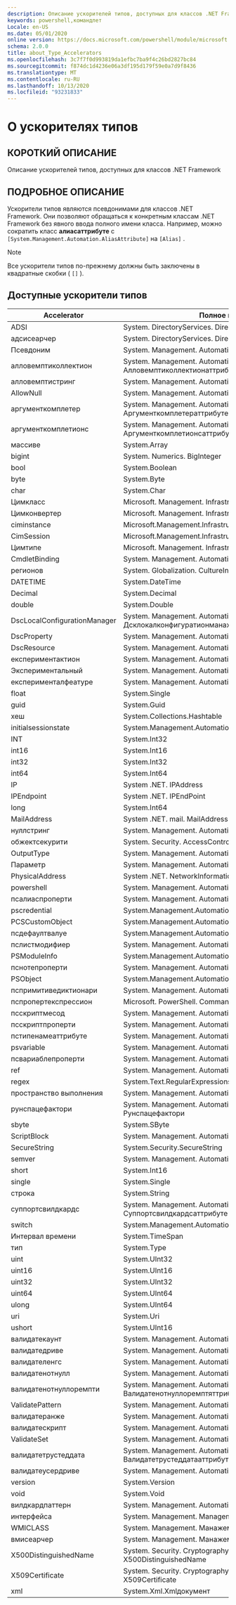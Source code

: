 ```yaml
---
description: Описание ускорителей типов, доступных для классов .NET Framework
keywords: powershell,командлет
Locale: en-US
ms.date: 05/01/2020
online version: https://docs.microsoft.com/powershell/module/microsoft.powershell.core/about/about_type_accelerators?view=powershell-7.1&WT.mc_id=ps-gethelp
schema: 2.0.0
title: about_Type_Accelerators
ms.openlocfilehash: 3c7f7f0d993819da1efbc7ba9f4c26bd2827bc84
ms.sourcegitcommit: f874dc1d4236e06a3df195d179f59e0a7d9f8436
ms.translationtype: MT
ms.contentlocale: ru-RU
ms.lasthandoff: 10/13/2020
ms.locfileid: "93231833"
---
```

# <a name="about-type-accelerators"></a>О ускорителях типов

## <a name="short-desription"></a>КОРОТКИЙ ОПИСАНИЕ
Описание ускорителей типов, доступных для классов .NET Framework

## <a name="long-description"></a>ПОДРОБНОЕ ОПИСАНИЕ

Ускорители типов являются псевдонимами для классов .NET Framework. Они позволяют обращаться к конкретным классам .NET Framework без явного ввода полного имени класса. Например, можно сократить класс **алиасаттрибуте** с `[System.Management.Automation.AliasAttribute]` на `[Alias]` .

> [!NOTE]
> Все ускорители типов по-прежнему должны быть заключены в квадратные скобки ( `[]` ).

## <a name="available-type-accelerators"></a>Доступные ускорители типов

|        Accelerator          |                           Полное имя класса                           |
|---------------------------- | ------------------------------------------------------------------- |
|ADSI                         | System. DirectoryServices. DirectoryEntry                             |
|адсисеарчер                 | System. DirectoryServices. DirectorySearcher                          |
|Псевдоним                        | System. Management. Automation. Алиасаттрибуте                         |
|алловемптиколлектион         | System. Management. Automation. Алловемптиколлектионаттрибуте          |
|алловемптистринг             | System. Management. Automation. Алловемптистрингаттрибуте              |
|AllowNull                    | System. Management. Automation. Алловнуллаттрибуте                     |
|аргументкомплетер            | System. Management. Automation. Аргументкомплетераттрибуте             |
|аргументкомплетионс          | System. Management. Automation. Аргументкомплетионсаттрибуте           |
|массиве                        | System.Array                                                        |
|bigint                       | System. Numerics. BigInteger                                          |
|bool                         | System.Boolean                                                      |
|byte                         | System.Byte                                                         |
|char                         | System.Char                                                         |
|Цимкласс                     | Microsoft. Management. Infrastructure. Цимкласс                        |
|Цимконвертер                 | Microsoft. Management. Infrastructure. Цимконвертер                    |
|ciminstance                  | Microsoft.Management.Infrastructure.CimInstance                     |
|CimSession                   | Microsoft.Management.Infrastructure.CimSession                      |
|Цимтипе                      | Microsoft. Management. Infrastructure. Цимтипе                         |
|CmdletBinding                | System. Management. Automation. Кмдлетбиндингаттрибуте                 |
|регионов                  | System. Globalization. CultureInfo                                    |
|DATETIME                     | System.DateTime                                                     |
|Decimal                      | System.Decimal                                                      |
|double                       | System.Double                                                       |
|DscLocalConfigurationManager | System. Management. Automation. Дсклокалконфигуратионманажераттрибуте  |
|DscProperty                  | System. Management. Automation. Дскпропертяттрибуте                   |
|DscResource                  | System. Management. Automation. Дскресаурцеаттрибуте                   |
|експериментактион             | System. Management. Automation. Експериментактион                       |
|Экспериментальный                 | System. Management. Automation. Експерименталаттрибуте                  |
|експерименталфеатуре          | System. Management. Automation. Експерименталфеатуре                    |
|float                        | System.Single                                                       |
|guid                         | System.Guid                                                         |
|хеш                    | System.Collections.Hashtable                                        |
|initialsessionstate          | System.Management.Automation.Runspaces.IniТиалсессионстате          |
|INT                          | System.Int32                                                        |
|int16                        | System.Int16                                                        |
|int32                        | System.Int32                                                        |
|int64                        | System.Int64                                                        |
|IP                    | System .NET. IPAddress                                                |
|IPEndpoint                   | System .NET. IPEndPoint                                               |
|long                         | System.Int64                                                        |
|MailAddress                  | System .NET. mail. MailAddress                                         |
|нуллстринг                   | System. Management. Automation. Language. Нуллстринг                    |
|обжектсекурити               | System. Security. AccessControl. Обжектсекурити                        |
|OutputType                   | System. Management. Automation. Аутпуттипеаттрибуте                    |
|Параметр                    | System. Management. Automation. Параметераттрибуте                     |
|PhysicalAddress              | System .NET. NetworkInformation. PhysicalAddress                       |
|powershell                   | System. Management. Automation. PowerShell                             |
|псалиаспроперти              | System. Management. Automation. Псалиаспроперти                        |
|pscredential                 | System.Management.Automation.PSCredential                           |
|PCSCustomObject               | System.Management.Automation.PSObject                               |
|псдефаултвалуе               | System.Management.Automation.PSDЕфаултвалуеаттрибуте                |
|пслистмодифиер               | System. Management. Automation. Пслистмодифиер                         |
|PSModuleInfo                 | System.Management.Automation.PSModuleInfo                           |
|пснотепроперти               | System. Management. Automation. Пснотепроперти                         |
|PSObject                     | System.Management.Automation.PSObject                               |
|пспримитиведиктионари        | System. Management. Automation. Пспримитиведиктионари                  |
|пспропертекспрессион         | Microsoft. PowerShell. Commands. Пспропертекспрессион                  |
|псскриптмесод               | System. Management. Automation. Псскриптмесод                         |
|псскриптпроперти             | System. Management. Automation. Псскриптпроперти                       |
|пстипенамеаттрибуте          | System. Management. Automation. Пстипенамеаттрибуте                    |
|psvariable                   | System. Management. Automation. PSVariable                             |
|псвариаблепроперти           | System. Management. Automation. Псвариаблепроперти                     |
|ref                          | System. Management. Automation. Псреференце                            |
|regex                        | System.Text.RegularExpressions.Regex                                |
|пространство выполнения                     | System. Management. Automation. пространства выполнения                     |
|рунспацефактори              | System. Management. Automation. пространства выполнения. Рунспацефактори              |
|sbyte                        | System.SByte                                                        |
|ScriptBlock                  | System. Management. Automation. ScriptBlock                            |
|SecureString                 | System.Security.SecureString                                        |
|semver                       | System. Management. Automation. Семантикверсион                        |
|short                        | System.Int16                                                        |
|single                       | System.Single                                                       |
|строка                       | System.String                                                       |
|суппортсвилдкардс            | System. Management. Automation. Суппортсвилдкардсаттрибуте             |
|switch                       | System.Management.Automation.SwitchParameter                        |
|Интервал времени                     | System.TimeSpan                                                     |
|тип                         | System.Type                                                         |
|uint                         | System.UInt32                                                       |
|uint16                       | System.UInt16                                                       |
|uint32                       | System.UInt32                                                       |
|uint64                       | System.UInt64                                                       |
|ulong                        | System.UInt64                                                       |
|uri                          | System.Uri                                                          |
|ushort                       | System.UInt16                                                       |
|валидатекаунт                | System. Management. Automation. Валидатекаунтаттрибуте                 |
|валидатедриве                | System. Management. Automation. Валидатедривеаттрибуте                 |
|валидателенгс               | System. Management. Automation. Валидателенгсаттрибуте                |
|валидатенотнулл              | System. Management. Automation. Валидатенотнуллаттрибуте               |
|валидатенотнуллоремпти       | System. Management. Automation. Валидатенотнуллоремптяттрибуте        |
|ValidatePattern              | System. Management. Automation. Валидатепаттернаттрибуте               |
|валидатеранже                | System. Management. Automation. Валидатеранжеаттрибуте                 |
|валидатескрипт               | System. Management. Automation. Валидатескриптаттрибуте                |
|ValidateSet                  | System. Management. Automation. Валидатесетаттрибуте                   |
|валидатетрустеддата          | System. Management. Automation. Валидатетрустеддатааттрибуте           |
|валидатеусердриве            | System. Management. Automation. Валидатеусердривеаттрибуте             |
|version                      | System.Version                                                      |
|void                         | System.Void                                                         |
|вилдкардпаттерн              | System. Management. Automation. Вилдкардпаттерн                        |
|интерфейса                          | System. Management. ManagementObject                                  |
|WMICLASS                     | System. Management. Манажементкласс                                   |
|вмисеарчер                  | System. Management. Манажементобжектсеарчер                          |
|X500DistinguishedName        | System. Security. Cryptography. X509Certificates. X500DistinguishedName |
|X509Certificate              | System. Security. Cryptography. X509Certificates. X509Certificate       |
|xml                          | System.Xml.Xmlдокумент                                              |

